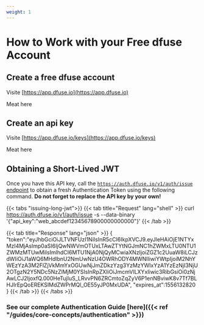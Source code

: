 ```yaml
---
weight: 1
---
```


# How to Work with your Free dfuse Account

## Create a free dfuse account
Visite [https://app.dfuse.io](https://app.dfuse.io)

Meat here

## Create an api key
Visite [https://app.dfuse.io/keys](https://app.dfuse.io/keys)

Meat here 

## Obtaining a Short-Lived JWT

Once you have this API key, call the [`https://auth.dfuse.io/v1/auth/issue` endpoint](#post-v1-auth-issue) to obtain a fresh Authentication Token using the following command. **Do not forget to replace the API key by your own!**

{{< tabs "issuing-long-jwt">}}
{{< tab title="Request" lang="shell" >}}
curl https://auth.dfuse.io/v1/auth/issue -s --data-binary '{"api_key":"web_abcdef12345678900000000000"}'
{{< /tab >}}

{{< tab title="Response" lang="json" >}}
{       
  "token":"eyJhbGciOiJLTVNFUzI1NiIsInR5cCI6IkpXVCJ9.eyJleHAiOjE1NTYxMzI4MjAsImp0aSI6IjQwNWVmOTUxLTAwZTYtNGJmNC1hZWMxLTU0NTU1ZWMzMTUwMiIsImlhdCI6MTU1NjA0NjQyMCwiaXNzIjoiZGZ1c2UuaW8iLCJzdWIiOiJ1aWQ6MHdlbnU2NmUwNzU4OWRhODY4MWNlIiwiYWtpIjoiM2NhYWEzYzA3M2FlZjVkMmYxOGUwNjJmZDkzYzg3YzMzYWIxYzA1YzEzNjI3NjU2OTgzN2Y5NDc5NzZlMjM0YSIsInRpZXIiOiJmcmVlLXYxIiwic3RibGsiOi0zNjAwLCJ2IjoxfQ.000HeTujIuS_LRvvPN6ZRCmtoZqZyV6P1enNBviwK8v7Tf7BLHJIrEpQoEREKSIMdZWPrMQl_OE55yJP0MxUDA",
  "expires_at":1556132820
}
{{< /tab >}}
{{< /tabs >}}
### See our complete Authentication Guide [here]({{< ref "/guides/core-concepts/authentication" >}})